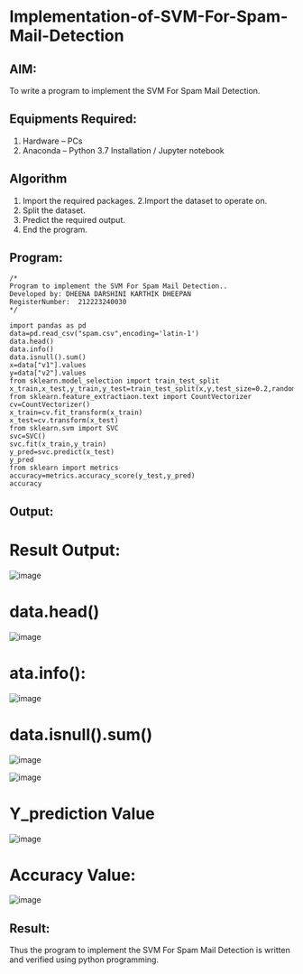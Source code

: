 # Implementation-of-SVM-For-Spam-Mail-Detection

## AIM:
To write a program to implement the SVM For Spam Mail Detection.

## Equipments Required:
1. Hardware – PCs
2. Anaconda – Python 3.7 Installation / Jupyter notebook

## Algorithm
1. Import the required packages.
2.Import the dataset to operate on.
3. Split the dataset.
4. Predict the required output.
5. End the program.

## Program:
```
/*
Program to implement the SVM For Spam Mail Detection..
Developed by: DHEENA DARSHINI KARTHIK DHEEPAN
RegisterNumber:  212223240030
*/
```
```
import pandas as pd
data=pd.read_csv("spam.csv",encoding='latin-1')
data.head()
data.info()
data.isnull().sum()
x=data["v1"].values
y=data["v2"].values
from sklearn.model_selection import train_test_split
x_train,x_test,y_train,y_test=train_test_split(x,y,test_size=0.2,random_state=0)
from sklearn.feature_extractiaon.text import CountVectorizer
cv=CountVectorizer()
x_train=cv.fit_transform(x_train)
x_test=cv.transform(x_test)
from sklearn.svm import SVC
svc=SVC()
svc.fit(x_train,y_train)
y_pred=svc.predict(x_test)
y_pred
from sklearn import metrics
accuracy=metrics.accuracy_score(y_test,y_pred)
accuracy
```
## Output:
# Result Output:
![image](https://github.com/user-attachments/assets/5c1d6a61-1689-4553-8bf3-6a4bf49d4902)

# data.head()
![image](https://github.com/user-attachments/assets/4811debd-e23e-4a42-bd9e-7a2d1f8223ac)

# ata.info():

![image](https://github.com/user-attachments/assets/835a57c3-0d36-4b41-bd94-105fb165b3ab)

# data.isnull().sum()
![image](https://github.com/user-attachments/assets/038e5b3d-c0cf-43f0-9324-a4c465d737b3)

![image](https://github.com/user-attachments/assets/d55f8363-a31c-421b-9c85-b65ecebe077b)

# Y_prediction Value

![image](https://github.com/user-attachments/assets/146c7aa5-440b-48c9-8fa5-8a2aaa44828d)

# Accuracy Value:
![image](https://github.com/user-attachments/assets/d9b20f21-81ad-433a-8355-b6e9438a8734)

## Result:
Thus the program to implement the SVM For Spam Mail Detection is written and verified using python programming.
